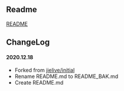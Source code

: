 ## Readme

[README](README_BAK.md)

## ChangeLog

#### 2020.12.18
* Forked from [jielive/initial](https://github.com/jielive/initial)
* Rename README.md to README_BAK.md
* Create README.md

